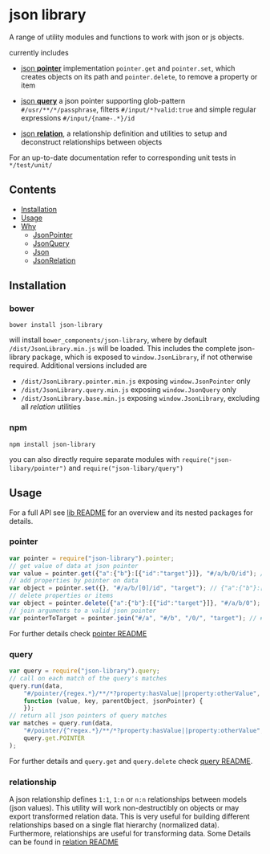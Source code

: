 # json library

A range of utility modules and functions to work with json or js objects.

currently includes

- [json **pointer**]("https://github.com/sagold/json-pointer") implementation `pointer.get` and
`pointer.set`, which creates objects on its path and `pointer.delete`, to remove a property or item

- [json **query**]("https://github.com/sagold/json-query") a json pointer supporting
glob-pattern `#/usr/**/*/passphrase`, filters `#/input/*?valid:true` and simple regular expressions
`#/input/{name-.*}/id`

- [json **relation**]("https://github.com/sagold/json-relationship"), a relationship definition and
utilities to setup and deconstruct relationships between objects


For an up-to-date documentation refer to corresponding unit tests in `*/test/unit/`


## Contents

- [Installation](#installation)
- [Usage](#usage)
- [Why](#why)
	- [JsonPointer](#pointer)
	- [JsonQuery](#query)
	- [Json](#json)
	- [JsonRelation](#relation)


## Installation

### bower

`bower install json-library`

will install `bower_components/json-library`, where by default `/dist/JsonLibrary.min.js` will be loaded. This includes the complete json-library package, which is exposed to `window.JsonLibrary`, if not otherwise required. Additional versions included are

- `/dist/JsonLibrary.pointer.min.js` exposing `window.JsonPointer` only
- `/dist/JsonLibrary.query.min.js` exposing `window.JsonQuery` only
- `/dist/JsonLibrary.base.min.js` exposing `window.JsonLibrary`, excluding all _relation_ utilities

### npm

`npm install json-library`

you can also directly require separate modules with `require("json-libary/pointer")` and
`require("json-libary/query")`


## Usage

For a full API see [lib README](https://github.com/sagold/json-library/tree/master/lib) for an overview and its nested packages for details.


### pointer

```js
var pointer = require("json-library").pointer;
// get value of data at json pointer
var value = pointer.get({"a":{"b"}:[{"id":"target"}]}, "#/a/b/0/id"); // target
// add properties by pointer on data
var object = pointer.set({}, "#/a/b/[0]/id", "target"); // {"a":{"b"}:[{"id":"target"}]}
// delete properties or items
var object = pointer.delete({"a":{"b"}:[{"id":"target"}]}, "#/a/b/0"); // {"a":{"b"}:[]}
// join arguments to a valid json pointer
var pointerToTarget = pointer.join("#/a", "#/b", "/0/", "target"); // #/a/b/0/target
```

For further details check [pointer README](https://github.com/sagold/json-library/tree/master/lib/pointer)


### query

```js
var query = require("json-library").query;
// call on each match of the query's matches
query.run(data,
	"#/pointer/{regex.*}/**/*?property:hasValue||property:otherValue",
	function (value, key, parentObject, jsonPointer) {
	});
// return all json pointers of query matches
var matches = query.run(data,
	"#/pointer/{^regex.*}/**/*?property:hasValue||property:otherValue",
	query.get.POINTER
);
```

For further details and `query.get` and `query.delete` check
[query README](https://github.com/sagold/json-library/tree/master/lib/query).


### relationship

A json relationship defines `1:1`, `1:n` or `n:n` relationships between models (json values). This utility will work
non-destructibly on objects or may export transformed relation data. This is very useful for building different
relationships based on a single flat hierarchy (normalized data). Furthermore, relationships are useful for
transforming data. Some Details can be found in
[relation README](https://github.com/sagold/json-library/tree/master/lib/relation)

